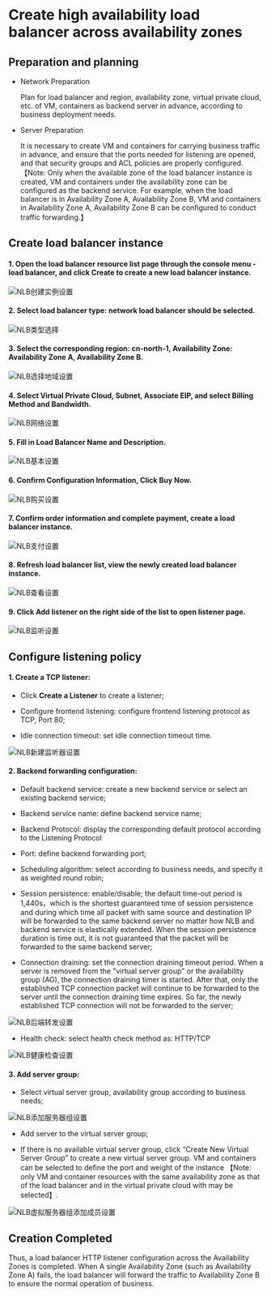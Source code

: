 # Create high availability load balancer across availability zones

## Preparation and planning

- Network Preparation

  Plan for load balancer and region, availability zone, virtual private cloud, etc. of VM, containers as backend server in advance, according to business deployment needs.

- Server Preparation

  It is necessary to create VM and containers for carrying business traffic in advance, and ensure that the ports needed for listening are opened, and that security groups and ACL policies are properly configured. 【Note: Only when the available zone of the load balancer instance is created, VM and containers under the availability zone can be configured as the backend service. For example, when the load balancer is in Availability Zone A, Availability Zone B, VM and containers in Availability Zone A, Availability Zone B can be configured to conduct traffic forwarding.】

	
## Create load balancer instance


#### 1. Open the load balancer resource list page through the console menu - load balancer, and click **Create** to create a new load balancer instance.

![NLB创建实例设置](../../../../image/Networking/NLB/NLB-Create.png)

#### 2. Select load balancer type: network load balancer should be selected.
 
 ![NLB类型选择](../../../../image/Networking/NLB/NLB-ChooseLB.png)

#### 3. Select the corresponding region: cn-north-1, Availability Zone: Availability Zone A, Availability Zone B.

![NLB选择地域设置](../../../../image/Networking/NLB/NLB-ChooseRegion.png)

#### 4. Select Virtual Private Cloud, Subnet, Associate EIP, and select Billing Method and Bandwidth.

![NLB网络设置](../../../../image/Networking/NLB/NLB-IP.png)

#### 5. Fill in Load Balancer Name and Description.

![NLB基本设置](../../../../image/Networking/NLB/NLB-Name.png)

#### 6. Confirm Configuration Information, Click **Buy Now**.

![NLB购买设置](../../../../image/Networking/NLB/NLB-BuyInfo.png)

#### 7. Confirm order information and complete payment, create a load balancer instance.

![NLB支付设置](../../../../image/Networking/NLB/NLB-BuyConfirm.png)

#### 8. Refresh load balancer list, view the newly created load balancer instance.

![NLB查看设置](../../../../image/Networking/NLB/NLB-List.png)

#### 9. Click **Add listener** on the right side of the list to open listener page.

![NLB监听设置](../../../../image/Networking/NLB/NLB-List-Add-Listener.png)

## Configure listening policy

#### 1. Create a TCP listener:

- Click **Create a Listener** to create a listener;

- Configure frontend listening: configure frontend listening protocol as TCP, Port 80;

- Idle connection timeout: set idle connection timeout time.

![NLB新建监听器设置](../../../../image/Networking/NLB/NLB-022.png)

#### 2. Backend forwarding configuration:

- Default backend service: create a new backend service or select an existing backend service;

- Backend service name: define backend service name;

- Backend Protocol: display the corresponding default protocol according to the Listening Protocol

- Port: define backend forwarding port;

- Scheduling algorithm: select according to business needs, and specify it as weighted round robin;

- Session persistence: enable/disable; the default time-out period is 1,440s，which is the shortest guaranteed time of session persistence and during which time all packet with same source and destination IP will be forwarded to the same backend server no matter how NLB and backend service is elastically extended. When the session persistence duration is time out, it is not guaranteed that the packet will be forwarded to the same backend server;

- Connection draining: set the connection draining timeout period. When a server is removed from the "virtual server group" or the availability group (AG), the connection draining timer is started. After that, only the established TCP connection packet will continue to be forwarded to the server until the connection draining time expires. So far, the newly established TCP connection will not be forwarded to the server;

![NLB后端转发设置](../../../../image/Networking/NLB/NLB-023.png)

- Health check: select health check method as: HTTP/TCP

![NLB健康检查设置](../../../../image/Networking/NLB/NLB-029.png)

#### 3. Add server group:

- Select virtual server group, availability group according to business needs;

![NLB添加服务器组设置](../../../../image/Networking/NLB/NLB-030.png)

- Add server to the virtual server group;

- If there is no available virtual server group, click “Create New Virtual Server Group” to create a new virtual server group. VM and containers can be selected to define the port and weight of the instance 【Note: only VM and container resources with the same availability zone as that of the load balancer and in the virtual private cloud with may be selected】.

![NLB虚拟服务器组添加成员设置](../../../../image/Networking/NLB/NLB-079.png)

## Creation Completed

Thus, a load balancer HTTP listener configuration across the Availability Zones is completed. When A single Availability Zone (such as Availability Zone A) fails, the load balancer will forward the traffic to Availability Zone B to ensure the normal operation of business.
		
